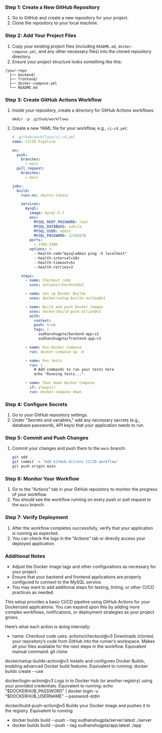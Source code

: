 ### Step 1: Create a New GitHub Repository

1. Go to GitHub and create a new repository for your project.
2. Clone the repository to your local machine.

### Step 2: Add Your Project Files

1. Copy your existing project files (including `README.md`, `docker-compose.yml`, and any other necessary files) into the cloned repository directory.
2. Ensure your project structure looks something like this:

```
/your-repo
  ├── backend/
  ├── frontend/
  ├── docker-compose.yml
  └── README.md
```

### Step 3: Create GitHub Actions Workflow

1. Inside your repository, create a directory for GitHub Actions workflows:

   ```
   mkdir -p .github/workflows
   ```

2. Create a new YAML file for your workflow, e.g., `ci-cd.yml`:

   ```yaml
   # .github/workflows/ci-cd.yml
   name: CI/CD Pipeline

   on:
     push:
       branches:
         - main
     pull_request:
       branches:
         - main

   jobs:
     build:
       runs-on: ubuntu-latest

       services:
         mysql:
           image: mysql:5.7
           env:
             MYSQL_ROOT_PASSWORD: root
             MYSQL_DATABASE: sakila
             MYSQL_USER: admin
             MYSQL_PASSWORD: 12345678
           ports:
             - 3306:3306
           options: >-
             --health-cmd="mysqladmin ping -h localhost"
             --health-interval=10s
             --health-timeout=5s
             --health-retries=3

       steps:
         - name: Checkout code
           uses: actions/checkout@v2

         - name: Set up Docker Buildx
           uses: docker/setup-buildx-action@v1

         - name: Build and push Docker images
           uses: docker/build-push-action@v2
           with:
             context: .
             push: true
             tags: |
               sudhanshugpta/backend-app:v2
               sudhanshugpta/frontend-app:v3

         - name: Run Docker Compose
           run: docker-compose up -d

         - name: Run tests
           run: |
             # Add commands to run your tests here
             echo "Running tests..."

         - name: Tear down Docker Compose
           if: always()
           run: docker-compose down
   ```

### Step 4: Configure Secrets

1. Go to your GitHub repository settings.
2. Under "Secrets and variables," add any necessary secrets (e.g., database passwords, API keys) that your application needs to run.

### Step 5: Commit and Push Changes

1. Commit your changes and push them to the `main` branch:

   ```bash
   git add .
   git commit -m "Add GitHub Actions CI/CD workflow"
   git push origin main
   ```

### Step 6: Monitor Your Workflow

1. Go to the "Actions" tab in your GitHub repository to monitor the progress of your workflow.
2. You should see the workflow running on every push or pull request to the `main` branch.

### Step 7: Verify Deployment

1. After the workflow completes successfully, verify that your application is running as expected.
2. You can check the logs in the "Actions" tab or directly access your deployed application.

### Additional Notes

- Adjust the Docker image tags and other configurations as necessary for your project.
- Ensure that your backend and frontend applications are properly configured to connect to the MySQL service.
- You may want to add additional steps for testing, linting, or other CI/CD practices as needed.

This setup provides a basic CI/CD pipeline using GitHub Actions for your Dockerized applications. You can expand upon this by adding more complex workflows, notifications, or deployment strategies as your project grows.

Here’s what each action is doing internally:

- name: Checkout code
  uses: actions/checkout@v3
  Downloads (clones) your repository’s code from GitHub into the runner’s workspace.
  Makes all your files available for the next steps in the workflow.
  Equivalent manual command: git clone <your-repo-url>

docker/setup-buildx-action@v3
Installs and configures Docker Buildx, enabling advanced Docker build features.
Equivalent to running: docker buildx create --use

docker/login-action@v3
Logs in to Docker Hub (or another registry) using your provided credentials.
Equivalent to running: echo "$DOCKERHUB_PASSWORD" | docker login -u "$DOCKERHUB_USERNAME" --password-stdin

docker/build-push-action@v5
Builds your Docker image and pushes it to the registry.
Equivalent to running:

- docker buildx build --push --tag sudhanshugpta/server:latest ./server
- docker buildx build --push --tag sudhanshugpta/app:latest ./app

